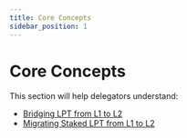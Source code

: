 ```yaml
---
title: Core Concepts
sidebar_position: 1
---
```


# Core Concepts

This section will help delegators understand:

- [Bridging LPT from L1 to L2](/delegators/how-to-guides/bridge-lpt)
- [Migrating Staked LPT from L1 to L2](/delegators/how-to-guides/l2-migration)
